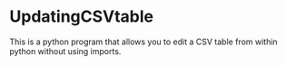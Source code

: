 # UpdatingCSVtable
This is a python program that allows you to edit a CSV table from within python without using imports.
